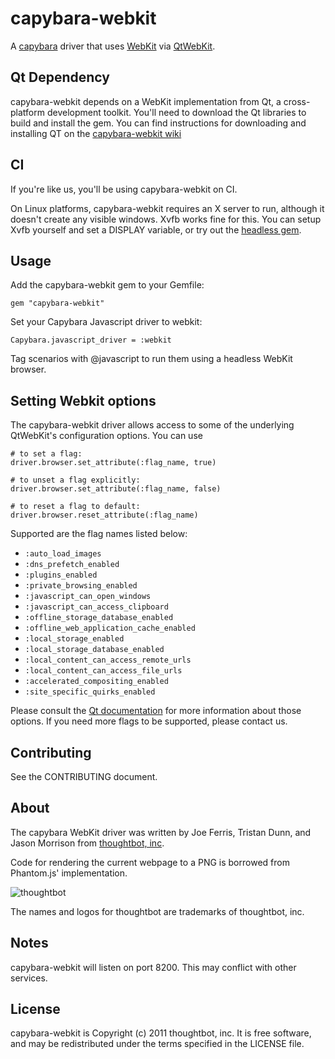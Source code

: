 capybara-webkit
===============

A [capybara](https://github.com/jnicklas/capybara) driver that uses [WebKit](http://webkit.org) via [QtWebKit](http://doc.qt.nokia.com/4.7/qtwebkit.html).

Qt Dependency
-------------

capybara-webkit depends on a WebKit implementation from Qt, a cross-platform
development toolkit. You'll need to download the Qt libraries to build and
install the gem. You can find instructions for downloading and installing QT on
the [capybara-webkit wiki](https://github.com/thoughtbot/capybara-webkit/wiki/Installing-QT)

CI
--

If you're like us, you'll be using capybara-webkit on CI.

On Linux platforms, capybara-webkit requires an X server to run, although it doesn't create any visible windows. Xvfb works fine for this. You can setup Xvfb yourself and set a DISPLAY variable, or try out the [headless gem](https://github.com/leonid-shevtsov/headless).

Usage
-----

Add the capybara-webkit gem to your Gemfile:

    gem "capybara-webkit"

Set your Capybara Javascript driver to webkit:

    Capybara.javascript_driver = :webkit

Tag scenarios with @javascript to run them using a headless WebKit browser.

Setting Webkit options
----------------------

The capybara-webkit driver allows access to some of the underlying QtWebKit's
configuration options. You can use

    # to set a flag:
    driver.browser.set_attribute(:flag_name, true)

    # to unset a flag explicitly:
    driver.browser.set_attribute(:flag_name, false)

    # to reset a flag to default:
    driver.browser.reset_attribute(:flag_name)

Supported are the flag names listed below:

* `:auto_load_images`
* `:dns_prefetch_enabled`
* `:plugins_enabled`
* `:private_browsing_enabled`
* `:javascript_can_open_windows`
* `:javascript_can_access_clipboard`
* `:offline_storage_database_enabled`
* `:offline_web_application_cache_enabled`
* `:local_storage_enabled`
* `:local_storage_database_enabled`
* `:local_content_can_access_remote_urls`
* `:local_content_can_access_file_urls`
* `:accelerated_compositing_enabled`
* `:site_specific_quirks_enabled`

Please consult the [Qt documentation](http://doc.qt.nokia.com/stable/qwebsettings.html#WebAttribute-enum)
for more information about those options. If you need more flags to be supported,
please contact us.

Contributing
------------

See the CONTRIBUTING document.

About
-----

The capybara WebKit driver was written by Joe Ferris, Tristan Dunn, and Jason Morrison from [thoughtbot, inc](http://thoughtbot.com/community).

Code for rendering the current webpage to a PNG is borrowed from Phantom.js' implementation.

![thoughtbot](http://thoughtbot.com/images/tm/logo.png)

The names and logos for thoughtbot are trademarks of thoughtbot, inc.

Notes
-----

capybara-webkit will listen on port 8200. This may conflict with other services.

License
-------

capybara-webkit is Copyright (c) 2011 thoughtbot, inc. It is free software, and may be redistributed under the terms specified in the LICENSE file.

